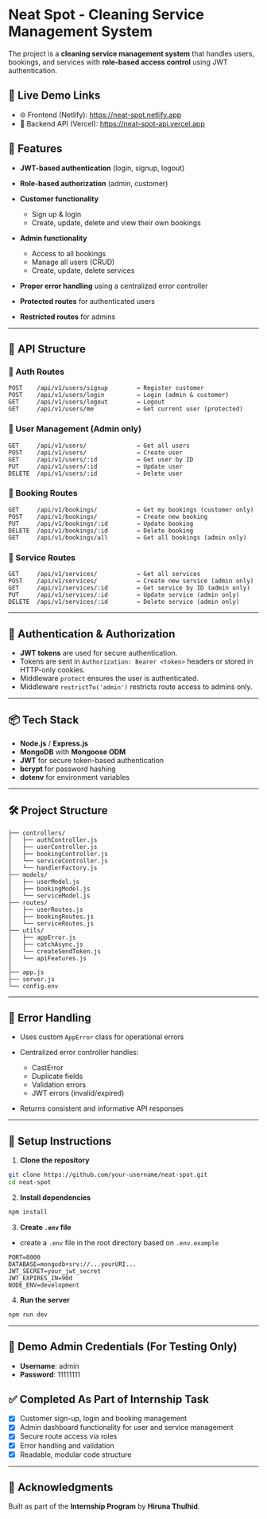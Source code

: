 # Neat Spot - Cleaning Service Management System

The project is a **cleaning service management system** that handles users, bookings, and services with **role-based access control** using JWT authentication.

## 🔗 Live Demo Links
- 🌐 Frontend (Netlify):  https://neat-spot.netlify.app
- 🔗 Backend API (Vercel):  https://neat-spot-api.vercel.app

## 🔐 Features

* **JWT-based authentication** (login, signup, logout)
* **Role-based authorization** (admin, customer)
* **Customer functionality**

  * Sign up & login
  * Create, update, delete and view their own bookings
* **Admin functionality**

  * Access to all bookings
  * Manage all users (CRUD)
  * Create, update, delete services
* **Proper error handling** using a centralized error controller
* **Protected routes** for authenticated users
* **Restricted routes** for admins

---

## 📁 API Structure

### 🔹 Auth Routes

```
POST    /api/v1/users/signup        → Register customer
POST    /api/v1/users/login         → Login (admin & customer)
GET     /api/v1/users/logout        → Logout
GET     /api/v1/users/me            → Get current user (protected)
```

### 🔹 User Management (Admin only)

```
GET     /api/v1/users/              → Get all users
POST    /api/v1/users/              → Create user
GET     /api/v1/users/:id           → Get user by ID
PUT     /api/v1/users/:id           → Update user
DELETE  /api/v1/users/:id           → Delete user
```

### 🔹 Booking Routes

```
GET     /api/v1/bookings/           → Get my bookings (customer only)
POST    /api/v1/bookings/           → Create new booking
PUT     /api/v1/bookings/:id        → Update booking
DELETE  /api/v1/bookings/:id        → Delete booking
GET     /api/v1/bookings/all        → Get all bookings (admin only)
```

### 🔹 Service Routes

```
GET     /api/v1/services/           → Get all services
POST    /api/v1/services/           → Create new service (admin only)
GET     /api/v1/services/:id        → Get service by ID (admin only)
PUT     /api/v1/services/:id        → Update service (admin only)
DELETE  /api/v1/services/:id        → Delete service (admin only)
```

---

## 🔐 Authentication & Authorization

* **JWT tokens** are used for secure authentication.
* Tokens are sent in `Authorization: Bearer <token>` headers or stored in HTTP-only cookies.
* Middleware `protect` ensures the user is authenticated.
* Middleware `restrictTo('admin')` restricts route access to admins only.

---

## 📦 Tech Stack

* **Node.js** / **Express.js**
* **MongoDB** with **Mongoose ODM**
* **JWT** for secure token-based authentication
* **bcrypt** for password hashing
* **dotenv** for environment variables

---

## 🛠 Project Structure

```
├── controllers/
│   ├── authController.js
│   ├── userController.js
│   ├── bookingController.js
│   └── serviceController.js
│   └── handlerFactory.js
├── models/
│   ├── userModel.js
│   ├── bookingModel.js
│   └── serviceModel.js
├── routes/
│   ├── userRoutes.js
│   ├── bookingRoutes.js
│   └── serviceRoutes.js
├── utils/
│   ├── appError.js
│   ├── catchAsync.js
│   └── createSendToken.js
│   └── apiFeatures.js
│
├── app.js
├── server.js
└── config.env
```

---

## 📄 Error Handling

* Uses custom `AppError` class for operational errors
* Centralized error controller handles:

  * CastError
  * Duplicate fields
  * Validation errors
  * JWT errors (invalid/expired)
* Returns consistent and informative API responses

---

## 🚀 Setup Instructions

1. **Clone the repository**

```bash
git clone https://github.com/your-username/neat-spot.git
cd neat-spot
```

2. **Install dependencies**

```bash
npm install
```

3. **Create `.env` file**
- create a `.env` file in the root directory based on `.env.example`

```
PORT=8000
DATABASE=mongodb+srv://...yourURI...
JWT_SECRET=your_jwt_secret
JWT_EXPIRES_IN=90d
NODE_ENV=development
```

4. **Run the server**

```bash
npm run dev
```

---

## 🔐 Demo Admin Credentials (For Testing Only)

- **Username**: admin
- **Password**: 11111111
  
## ✅ Completed As Part of Internship Task

* [x] Customer sign-up, login and booking management
* [x] Admin dashboard functionality for user and service management
* [x] Secure route access via roles
* [x] Error handling and validation
* [x] Readable, modular code structure

---

## 🙌 Acknowledgments

Built as part of the **Internship Program** by **Hiruna Thulhid**.
